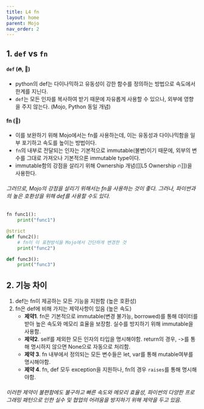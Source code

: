 ```yaml
---
title: L4 fn
layout: home
parent: Mojo
nav_order: 2
---
```


## 1. `def` vs `fn`
#### `def` (🔥, 🐍)
* python의 def는 다이나믹하고 유동성이 강한 함수를 정의하는 방법으로 속도에서 한계를 지닌다.
* `def`는 모든 인자를 복사하여 받기 때문에 자유롭게 사용할 수 있으나, 외부에 영향을 주지 않는다. (Mojo, Python 동일 개념)
#### fn (🐍)
* 이를 보완하기 위해 Mojo에서는 fn를 사용하는데, 이는 유동성과 다이나믹함을 일부 포기하고 속도를 높이는 방법이다.
* `fn`의 내부로 전달되는 인자는 기본적으로 immutable(불변)이기 때문에, 외부의 변수를 그대로 가져오나 기본적으론 immutable type이다.
* immutable함의 강점을 살리기 위해 Ownership 개념([[L5 Ownership 🔥]])을 사용한다. 

###### 그러므로, Mojo의 강점을 살리기 위해서는 fn을 사용하는 것이 좋다. 그러나, 파이썬과의 높은 호환성을 위해 def를 사용할 수도 있다.

```python
fn func1():
	print("func1")

@strict
def func2():
	# fn이 이 표현방식을 Mojo에서 간단하게 변경한 것
	print("func2")

def func3():
	print("func3")
```

## 2. 기능 차이
1. def는 fn이 제공하는 모든 기능을 지원함 (높은 호환성)
2. fn은 def에 비해 가지는 제약사항이 있음 (높은 속도)
	* **제약1**. fn은 기본적으로 immutable(변경 불가능, borrowed)를 통해 데이터를 받아 높은 속도와 메모리 효율을 보장함. 실수를 방지하기 위해 immutable을 사용함.
	* **제약2**. self를 제외한 모든 인자의 타입을 명시해야함. return의 경우, ->를 통해 명시하지 않으면 None으로 자동으로 처리함.
	* **제약 3**. fn 내부에서 정의되는 모든 변수들은 let, var를 통해 mutable여부를 명시해야함.
	* **제약 4**. fn, def 모두 exception을 지원하나, fn의 경우 `raises`를 통해 명시해야함.
###### 이러한 제약이 불편함에도 불구하고 빠른 속도와 메모리 효율성, 파이썬의 다양한 프로그래밍 패턴으로 인한 실수 및 협업의 어려움을 방지하기 위해 제약을 두고 있음.

